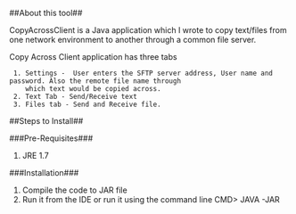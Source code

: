 ##About this tool##

CopyAcrossClient is a Java application which I wrote to copy text/files from one network environment to another through 
a common file server. 

Copy Across Client application has three tabs

     1. Settings -  User enters the SFTP server address, User name and password. Also the remote file name through
        which text would be copied across.
     2. Text Tab - Send/Receive text
     3. Files tab - Send and Receive file. 

##Steps to Install##

###Pre-Requisites###
  
1. JRE 1.7

###Installation###
  
1. Compile the code to JAR file
2. Run it from the IDE or run it using the command line
        CMD> JAVA -JAR <JAR FILE NAME>
     
     
